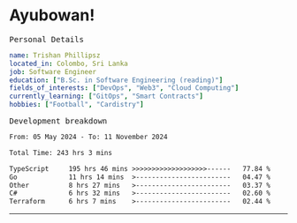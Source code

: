 # Ayubowan!

<samp>Personal Details</samp>

```yaml
name: Trishan Phillipsz
located_in: Colombo, Sri Lanka
job: Software Engineer
education: ["B.Sc. in Software Engineering (reading)"]
fields_of_interests: ["DevOps", "Web3", "Cloud Computing"]
currently_learning: ["GitOps", "Smart Contracts"]
hobbies: ["Football", "Cardistry"]
```

<samp>Development breakdown</samp>

<!--START_SECTION:waka-->

```txt
From: 05 May 2024 - To: 11 November 2024

Total Time: 243 hrs 3 mins

TypeScript     195 hrs 46 mins >>>>>>>>>>>>>>>>>>>------   77.84 %
Go             11 hrs 14 mins  >------------------------   04.47 %
Other          8 hrs 27 mins   >------------------------   03.37 %
C#             6 hrs 32 mins   >------------------------   02.60 %
Terraform      6 hrs 7 mins    >------------------------   02.44 %
```

<!--END_SECTION:waka-->

---
